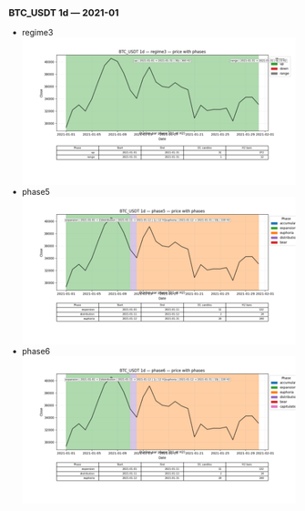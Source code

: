 ### BTC_USDT 1d — 2021-01

- regime3
![BTC_USDT_1d_regime3_2021-01_phase_price.png](outputs/fourier/phase_monthly/BTC_USDT/1d/2021/2021-01/BTC_USDT_1d_regime3_2021-01_phase_price.png)
- phase5
![BTC_USDT_1d_phase5_2021-01_phase_price.png](outputs/fourier/phase_monthly/BTC_USDT/1d/2021/2021-01/BTC_USDT_1d_phase5_2021-01_phase_price.png)
- phase6
![BTC_USDT_1d_phase6_2021-01_phase_price.png](outputs/fourier/phase_monthly/BTC_USDT/1d/2021/2021-01/BTC_USDT_1d_phase6_2021-01_phase_price.png)